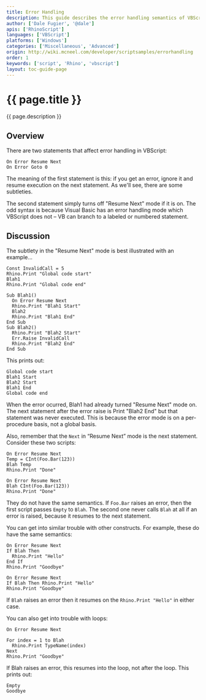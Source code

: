 ```yaml
---
title: Error Handling
description: This guide describes the error handling semantics of VBScript.
author: ['Dale Fugier', '@dale']
apis: ['RhinoScript']
languages: ['VBScript']
platforms: ['Windows']
categories: ['Miscellaneous', 'Advanced']
origin: http://wiki.mcneel.com/developer/scriptsamples/errorhandling
order: 1
keywords: ['script', 'Rhino', 'vbscript']
layout: toc-guide-page
---
```


# {{ page.title }}

{{ page.description }}

## Overview

There are two statements that affect error handling in VBScript:

```vbnet
On Error Resume Next
On Error Goto 0
```

The meaning of the first statement is this: if you get an error, ignore it and resume execution on the next statement.  As we'll see, there are some subtleties.

The second statement simply turns off "Resume Next" mode if it is on.  The odd syntax is because Visual Basic has an error handling mode which VBScript does not – VB can branch to a labeled or numbered statement.

## Discussion

The subtlety in the "Resume Next" mode is best illustrated with an example...

```vbnet
Const InvalidCall = 5
Rhino.Print "Global code start"
Blah1
Rhino.Print "Global code end"

Sub Blah1()
  On Error Resume Next
  Rhino.Print "Blah1 Start"
  Blah2
  Rhino.Print "Blah1 End"
End Sub
Sub Blah2()
  Rhino.Print "Blah2 Start"       
  Err.Raise InvalidCall
  Rhino.Print "Blah2 End"
End Sub
```

This prints out:

```vbs
Global code start
Blah1 Start
Blah2 Start
Blah1 End
Global code end
```

When the error ocurred, Blah1 had already turned "Resume Next" mode on.  The next statement after the error raise is Print "Blah2 End" but that statement was never executed. This is because the error mode is on a per-procedure basis, not a global basis.

Also, remember that the `Next` in “Resume Next” mode is the next statement.  Consider these two scripts:

```vbnet
On Error Resume Next
Temp = CInt(Foo.Bar(123))
Blah Temp
Rhino.Print "Done"

On Error Resume Next
Blah CInt(Foo.Bar(123))
Rhino.Print "Done"
```

They do not have the same semantics.  If `Foo.Bar` raises an error, then the first script passes `Empty` to `Blah`.  The second one never calls `Blah` at all if an error is raised, because it resumes to the next statement.

You can get into similar trouble with other constructs.  For example, these do have the same semantics:

```vbnet
On Error Resume Next
If Blah Then
  Rhino.Print "Hello"
End If
Rhino.Print "Goodbye"

On Error Resume Next
If Blah Then Rhino.Print "Hello"
Rhino.Print "Goodbye"
```

If `Blah` raises an error then it resumes on the `Rhino.Print "Hello"` in either case.

You can also get into trouble with loops:

```vbnet
On Error Resume Next

For index = 1 to Blah
  Rhino.Print TypeName(index)
Next
Rhino.Print "Goodbye"
```

If Blah raises an error, this resumes into the loop, not after the loop. This prints out:

```vbs
Empty
Goodbye
```
